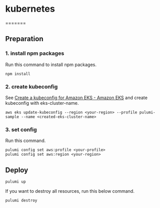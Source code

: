 # kubernetes

=======

## Preparation

### 1. install npm packages

Run this command to install npm packages.

```console
npm install
```

### 2. create kubeconfig

See [Create a kubeconfig for Amazon EKS - Amazon EKS](https://docs.aws.amazon.com/eks/latest/userguide/create-kubeconfig.html) and create kubeconfig with eks-cluster-name.

```console
aws eks update-kubeconfig --region <your-region> --profile pulumi-sample --name <created-eks-cluster-name>
```

### 3. set config

Run this command.

```console
pulumi config set aws:profile <your-profile>
pulumi config set aws:region <your-region>
```

## Deploy

```console
pulumi up
```

If you want to destroy all resources, run this below command.

```console
pulumi destroy
```
